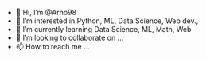 - 👋 Hi, I’m @Arno98
- 👀 I’m interested in Python, ML, Data Science, Web dev., 
- 🌱 I’m currently learning Data Science, ML, Math, Web
- 💞️ I’m looking to collaborate on ...
- 📫 How to reach me ...

<!---
Arno98/Arno98 is a ✨ special ✨ repository because its `README.md` (this file) appears on your GitHub profile.
You can click the Preview link to take a look at your changes.
--->
